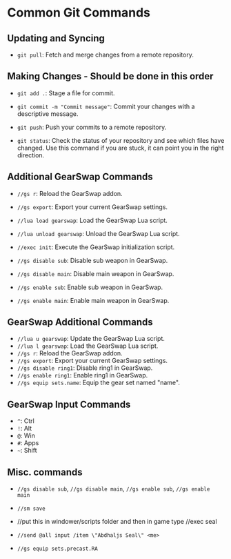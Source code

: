 # Common Git Commands

## Updating and Syncing

- `git pull`: Fetch and merge changes from a remote repository.

## Making Changes - Should be done in this order

- `git add .`: Stage a file for commit.
- `git commit -m "Commit message"`: Commit your changes with a descriptive message.
- `git push`: Push your commits to a remote repository.

- `git status`: Check the status of your repository and see which files have changed. Use this command if you are stuck, it can point you in the right direction.

## Additional GearSwap Commands

- `//gs r`: Reload the GearSwap addon.
- `//gs export`: Export your current GearSwap settings.
- `//lua load gearswap`: Load the GearSwap Lua script.
- `//lua unload gearswap`: Unload the GearSwap Lua script.
- `//exec init`: Execute the GearSwap initialization script.

- `//gs disable sub`: Disable sub weapon in GearSwap.
- `//gs disable main`: Disable main weapon in GearSwap.
- `//gs enable sub`: Enable sub weapon in GearSwap.
- `//gs enable main`: Enable main weapon in GearSwap.

## GearSwap Additional Commands

- `//lua u gearswap`: Update the GearSwap Lua script.
- `//lua l gearswap`: Load the GearSwap Lua script.
- `//gs r`: Reload the GearSwap addon.
- `//gs export`: Export your current GearSwap settings.
- `//gs disable ring1`: Disable ring1 in GearSwap.
- `//gs enable ring1`: Enable ring1 in GearSwap.
- `//gs equip sets.name`: Equip the gear set named "name".

## GearSwap Input Commands

- `^`: Ctrl
- `!`: Alt
- `@`: Win
- `#`: Apps
- `~`: Shift

## Misc. commands

- `//gs disable sub`, `//gs disable main`, `//gs enable sub`, `//gs enable main`
- `//sm save`
- //put this in windower/scripts folder and then in game type //exec seal
- `//send @all input /item \"Abdhaljs Seal\" <me>`

- `//gs equip sets.precast.RA`
